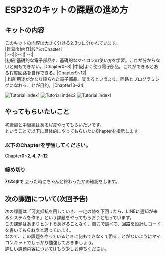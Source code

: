 # ESP32のキットの課題の進め方
## キットの内容
このキットの内容は大きく分けると3つに分かれています。   
|難易度|内容|該当のChapter|  
|:--:||:--:||:--:|  
|初級|基礎的な電子部品や、基礎的なマイコンの使い方を学習。これが分からないと何もできない。|Chapter0~8|
|中級|よく使う電子部品。これができるとある程度回路を自作できる。|Chapter9~12|   
|上級|用途がかなり絞られた電子部品。覚えるというより、回路とプログラミングになれることが目的。|Chapter13~24|  

![Tutorial index1](https://cdn.discordapp.com/attachments/1084716730594623581/1126442946695278592/esp32Tutorial1.png)
![Tutorial index2](https://cdn.discordapp.com/attachments/1084716730594623581/1126442946410057738/esp32Tutorial2.png)
![Tutorial index1](https://cdn.discordapp.com/attachments/1084716730594623581/1126442946695278592/esp32Tutorial1.png)

## やってもらいたいこと
初級編と中級編はある程度やってもらいたいです。  
ということで以下に具体的にやってもらいたいChapterを指示します。  
### 以下のChapterを学習してください。
Chapter**0~2, 4, 7~12**

### 締め切り
**7/23まで** 
会った時にちゃんと終わったかの確認をします。  

## 次の課題について(次回予告)
次の課題は「可変抵抗を回していき、一定の値を下回ったら、LINEに通知が来るシステムを作る」という課題をやってもらおうと思っています。  
この課題はあまりヒントをあげることなく、自力で調べて、回路を設計しコードを書いてもらおうと思っています。  
なので、この課題をやっているときに何もできなくて困ることがないようにマイコンキットでしっかり勉強しておきましょう。  
詳しい課題内容についてはもう少しお待ちください。  

